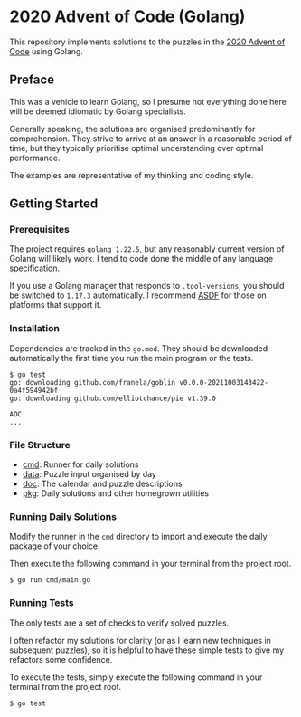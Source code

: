 # 2020 Advent of Code (Golang)

This repository implements solutions to the puzzles in the [2020 Advent of Code](https://adventofcode.com/2020) using Golang.


## Preface

This was a vehicle to learn Golang, so I presume not everything done here will be deemed idiomatic by Golang specialists.

Generally speaking, the solutions are organised predominantly for comprehension. They strive to arrive at an answer in a reasonable period of time, but they typically prioritise optimal understanding over optimal performance.

The examples are representative of my thinking and coding style.


## Getting Started

### Prerequisites

The project requires `golang 1.22.5`, but any reasonably current version of Golang will likely work.  I tend to code done the middle of any language specification.

If you use a Golang manager that responds to `.tool-versions`, you should be switched to `1.17.3` automatically. I recommend [ASDF](https://github.com/asdf-vm/asdf) for those on platforms that support it.

### Installation

Dependencies are tracked in the `go.mod`.  They should be downloaded automatically the first time
you run the main program or the tests.

```
$ go test
go: downloading github.com/franela/goblin v0.0.0-20211003143422-0a4f594942bf
go: downloading github.com/elliotchance/pie v1.39.0

AOC
...
```

### File Structure

- [cmd](./cmd):   Runner for daily solutions
- [data](./data): Puzzle input organised by day
- [doc](./doc):   The calendar and puzzle descriptions
- [pkg](./pkg):   Daily solutions and other homegrown utilities


### Running Daily Solutions

Modify the runner in the `cmd` directory to import and execute the daily
package of your choice.

Then execute the following command in your terminal from the project root.

```
$ go run cmd/main.go
```

### Running Tests

The only tests are a set of checks to verify solved puzzles.

I often refactor my solutions for clarity (or as I learn new
techniques in subsequent puzzles), so it is helpful to have
these simple tests to give my refactors some confidence.

To execute the tests, simply execute the following command in
your terminal from the project root.

```
$ go test
```
